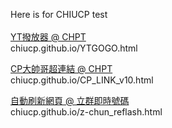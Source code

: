 Here is for CHIUCP test <br>
<br>
<a href="http://chiucp.github.io/YTGOGO.html" target="_blank"> YT撥放器 @ CHPT </a><br>
chiucp.github.io/YTGOGO.html<br>

<a href="http://chiucp.github.io/CP_LINK_v10.html" target="_blank">  CP大帥哥超連結 @ CHPT </a><br>
chiucp.github.io/CP_LINK_v10.html<br>

<a href="http://chiucp.github.io/z-chun_reflash.html" target="_blank"> 自動刷新網頁 @ 立群即時號碼 </a><br>
chiucp.github.io/z-chun_reflash.html<br>

